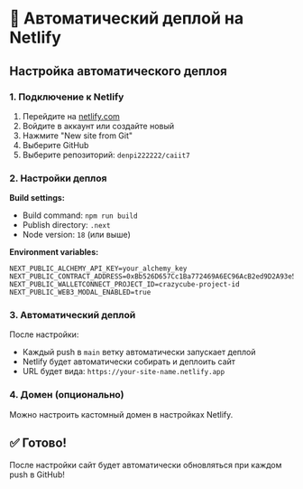 # 🚀 Автоматический деплой на Netlify

## Настройка автоматического деплоя

### 1. Подключение к Netlify

1. Перейдите на [netlify.com](https://netlify.com)
2. Войдите в аккаунт или создайте новый
3. Нажмите "New site from Git"
4. Выберите GitHub
5. Выберите репозиторий: `denpi222222/caiit7`

### 2. Настройки деплоя

**Build settings:**
- Build command: `npm run build`
- Publish directory: `.next`
- Node version: `18` (или выше)

**Environment variables:**
```
NEXT_PUBLIC_ALCHEMY_API_KEY=your_alchemy_key
NEXT_PUBLIC_CONTRACT_ADDRESS=0xBb526D657Cc1Ba772469A6EC96AcB2ed9D2A93e5
NEXT_PUBLIC_WALLETCONNECT_PROJECT_ID=crazycube-project-id
NEXT_PUBLIC_WEB3_MODAL_ENABLED=true
```

### 3. Автоматический деплой

После настройки:
- Каждый push в `main` ветку автоматически запускает деплой
- Netlify будет автоматически собирать и деплоить сайт
- URL будет вида: `https://your-site-name.netlify.app`

### 4. Домен (опционально)

Можно настроить кастомный домен в настройках Netlify.

## ✅ Готово!

После настройки сайт будет автоматически обновляться при каждом push в GitHub! 